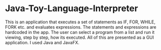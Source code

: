 # Java-Toy-Language-Interpreter

This is an application that executes a set of statements as IF, FOR, WHILE, FORK etc. and evaluates expressions.
The statements and expressions are hardcoded in the app. The user can select a program from a list and run it viewing, step by step, how its executed.
All of this are presented as a GUI application. I used Java and JavaFX.
